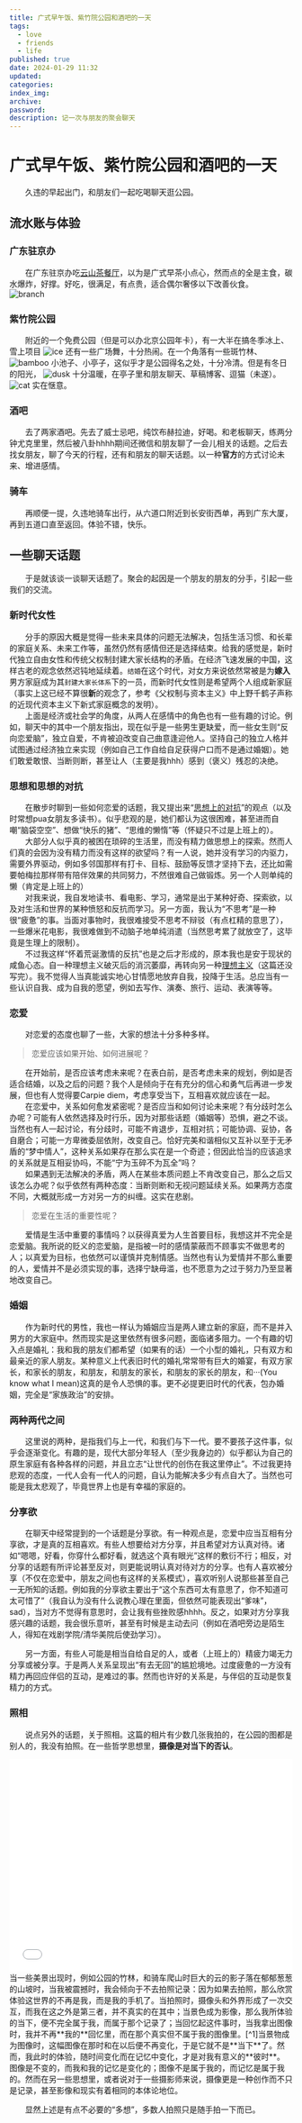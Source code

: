 ```yaml
---
title: 广式早午饭、紫竹院公园和酒吧的一天
tags:
  - love
  - friends
  - life
published: true
date: 2024-01-29 11:32
updated: 
categories: 
index_img: 
archive: 
password: 
description: 记一次与朋友的聚会聊天
---
```

# 广式早午饭、紫竹院公园和酒吧的一天
&emsp;&emsp;久违的早起出门，和朋友们一起吃喝聊天逛公园。
## 流水账与体验
### 广东驻京办
&emsp;&emsp;在广东驻京办吃[云山茶餐厅](https://m.dianping.com/ugcdetail/173193106?bizType=29)，以为是广式早茶小点心，然而点的全是主食，碳水爆炸，好撑。好吃，很满足，有点贵，适合偶尔奢侈以下改善伙食。<br>
![branch](https://HiraethEcho.github.io/picgo/branch.6p197b08eug0.jpg)
### 紫竹院公园
&emsp;&emsp;附近的一个免费公园（但是可以办北京公园年卡），有一大半在搞冬季冰上、雪上项目
![ice](https://HiraethEcho.github.io/picgo/691f1908b1ba1882fa0e4b9fc40b531.60wia0k7hg40.jpg)
还有一些广场舞，十分热闹。在一个角落有一些斑竹林、
![bamboo](https://HiraethEcho.github.io/picgo/bamboo.jvulqw99558.jpg)
小池子、小亭子，这似乎才是公园得名之处，十分冷清。但是有冬日的阳光，
![dusk](https://HiraethEcho.github.io/picgo/d2c0564f5f11781e9a2de2bf284ec7b.4yazevjlxbk0.jpg)
十分温暖，在亭子里和朋友聊天、草稿博客、逗猫（未遂）。
![cat](https://HiraethEcho.github.io/picgo/309695b9744064cf1af9f1006ced9bd.73klazxg2f40.jpg)
实在惬意。
### 酒吧
&emsp;&emsp;去了两家酒吧。先去了威士忌吧，纯饮布赫拉迪，好喝。和老板聊天，练两分钟尤克里里，然后被八卦hhhh期间还微信和朋友聊了一会儿相关的话题。之后去找女朋友，聊了今天的行程，还有和朋友的聊天话题。以一种**官方**的方式讨论未来、增进感情。
### 骑车
&emsp;&emsp;再顺便一提，久违地骑车出行，从六道口附近到长安街西单，再到广东大厦，再到五道口直至返回。体验不错，快乐。
## 一些聊天话题
&emsp;&emsp;于是就该谈一谈聊天话题了。聚会的起因是一个朋友的朋友的分手，引起一些我们的交流。
### 新时代女性
&emsp;&emsp;分手的原因大概是觉得一些未来具体的问题无法解决，包括生活习惯、和长辈的家庭关系、未来工作等，虽然仍然有感情但还是选择结束。给我的感觉是，新时代独立自由女性和传统父权制封建大家长结构的矛盾。在经济飞速发展的中国，这样古老的观念依然迟钝地延续着。`结婚`在这个时代，对女方来说依然常被是为**嫁入**男方家庭成为其`封建大家长体系`下的一员，而新时代女性则是希望两个人组成新家庭（事实上这已经不算很**新**的观念了，参考《父权制与资本主义》中上野千鹤子声称的近现代资本主义下新式家庭概念的发明）。<br>
&emsp;&emsp;上面是经济或社会学的角度，从两人在感情中的角色也有一些有趣的讨论。例如，聊天中的其中一个朋友指出，现在似乎是一些男生更缺爱，而一些女生则“反向恋爱脑”，独立自爱，不肯被迫改变自己曲意逢迎他人。坚持自己的独立人格并试图通过经济独立来实现（例如自己工作自给自足获得户口而不是通过婚姻）。她们敢爱敢恨、当断则断，甚至让人（主要是我hhh）感到（褒义）残忍的决绝。

### 思想和思想的对抗
&emsp;&emsp;在散步时聊到一些如何恋爱的话题，我又提出来“[思想上的对抗](/hexo/沉思/loveillusion#朋友)”的观点（以及时常想pua女朋友多读书）。似乎悲观的是，她们都认为这很困难，甚至进而自嘲“脑袋空空”、想做“快乐的猪”、“思维的懒惰”等（怀疑只不过是上班上的）。<br>
&emsp;&emsp;大部分人似乎真的被困在琐碎的生活里，而没有精力做思想上的探索。然而人们真的会因为没有精力而没有这样的欲望吗？有一人说，她并没有学习的内驱力，需要外界驱动，例如多邻国那样有打卡、目标、鼓励等反馈才坚持下去，还比如需要帕梅拉那样带有陪伴效果的共同努力，不然很难自己做锻炼。另一个人则单纯的懒（肯定是上班上的）<br>
&emsp;&emsp;对我来说，我自发地读书、看电影、学习，通常是出于某种好奇、探索欲，以及对生活和世界的某种愤怒和反抗而学习。另一方面，我认为“不思考”是一种很“疲惫”的事。当面对事物时，我很难接受不思考不辩驳（有点杠精的意思了），一些爆米花电影，我很难做到不动脑子地单纯消遣（当然思考累了就放空了，这毕竟是生理上的限制）。<br>
&emsp;&emsp;不过我这样“怀着荒诞激情的反抗”也是之后才形成的，原本我也是安于现状的咸鱼心态。自一种理想主义破灭后的消沉萎靡，再转向另一种[理想主义](/hexo/沉思/idealist)（这篇还没写完）。我不觉得人当真能诚实地心甘情愿地放弃自我，投降于生活。总应当有一些认识自我、成为自我的愿望，例如去写作、演奏、旅行、运动、表演等等。
<!--TODO: 有些人懂得纽扣，有些人写诗 -->
### 恋爱
&emsp;&emsp;对恋爱的态度也聊了一些，大家的想法十分多种多样。

> 恋爱应该如果开始、如何进展呢？

&emsp;&emsp;在开始前，是否应该考虑未来呢？在表白前，是否考虑未来的规划，例如是否适合结婚，以及之后的问题？我个人是倾向于在有充分的信心和勇气后再进一步发展，但也有人觉得要Carpie diem，考虑享受当下，互相喜欢就应该在一起。<br>
&emsp;&emsp;在恋爱中，关系如何愈发紧密呢？是否应当和如何讨论未来呢？有分歧时怎么办呢？可能有人依然选择及时行乐，因为对那些话题（婚姻等）恐惧，避之不谈。当然也有人一起讨论，有分歧时，可能不肯退步，互相对抗；可能协调、妥协，各自磨合；可能一方卑微委屈依附，改变自己。恰好完美和谐相似又互补以至于无矛盾的“梦中情人”，这种关系如果存在那么实在是一个奇迹；但因此恰当的应该追求的关系就是互相妥协吗，不能“宁为玉碎不为瓦全”吗？<br>
&emsp;&emsp;如果遇到无法解决的矛盾，两人在某些本质问题上不肯改变自己，那么之后又该怎么办呢？似乎依然有两种态度：当断则断和无视问题延续关系。如果两方态度不同，大概就形成一方对另一方的纠缠。这实在悲剧。

> 恋爱在生活的重要性呢？

&emsp;&emsp;爱情是生活中重要的事情吗？以获得真爱为人生首要目标，我想这并不完全是恋爱脑。我所说的贬义的恋爱脑，是指被一时的感情蒙蔽而不顾事实不做思考的人；以真爱为目标，也依然可以谨慎并克制情感。当然也有认为爱情并不那么重要的人，爱情并不是必须实现的事，选择宁缺毋滥，也不愿意为之过于努力乃至显著地改变自己。
### 婚姻
&emsp;&emsp;作为新时代的男性，我也一样认为婚姻应当是两人建立新的家庭，而不是并入男方的大家庭中。然而现实是这里依然有很多问题，面临诸多阻力。一个有趣的切入点是婚礼：我和我的朋友们都希望（如果有的话）一个小型的婚礼，只有双方和最亲近的家人朋友。某种意义上代表旧时代的婚礼常常带有巨大的婚宴，有双方家长，和家长的朋友，和朋友，和朋友的家长，和朋友的家长的朋友，和···(You know what I mean)这真的是令人恐惧的事。更不必提更旧时代的代表，包办婚姻，完全是“家族政治”的安排。

### 两种两代之间
&emsp;&emsp;这里说的两种，是指我们与上一代，和我们与下一代。要不要孩子这件事，似乎会逐渐变化。有趣的是，现代大部分年轻人（至少我身边的）似乎都认为自己的原生家庭有各种各样的问题，并且立志“让世代的创伤在我这里停止”。不过我更持悲观的态度，一代人会有一代人的问题，自认为能解决多少有点自大了。当然也可能是我太悲观了，毕竟世界上也是有幸福的家庭的。
<!-- TODO: 搞砸 -->
### 分享欲
&emsp;&emsp;在聊天中经常提到的一个话题是分享欲。有一种观点是，恋爱中应当互相有分享欲，才是真的互相喜欢。有些人想要给对方分享，并且希望对方认真对待。诸如“嗯嗯，好看，你穿什么都好看，就选这个真有眼光”这样的敷衍不行；相反，对分享的话题有所评论甚至反对，则更能说明认真对待对方的分享。也有人喜欢被分享（不仅在恋爱中，朋友之间也有这样的关系模式），喜欢听别人说那些甚至自己一无所知的话题。例如我的分享欲主要出于“这个东西可太有意思了，你不知道可太可惜了”（我自认为没有什么说教心理在里面，但依然可能表现出“爹味”，sad），当对方不觉得有意思时，会让我有些挫败感hhhh。反之，如果对方分享我感兴趣的话题，我会很乐意听，甚至有时候是主动去问（例如在酒吧旁边是陌生人，得知在戏剧学院/清华美院后使劲学习）。

&emsp;&emsp;另一方面，有些人可能是相当自给自足的人，或者（上班上的）精疲力竭无力分享或被分享。于是两人关系呈现出“有去无回”的尴尬境地。过度疲惫的一方没有精力再回应伴侣的互动，是难过的事。然而也许好的关系是，与伴侣的互动是恢复精力的方式。
<!-- TODO: 美杜莎 -->
### 照相
&emsp;&emsp;说点另外的话题，关于照相。这篇的相片有少数几张我拍的，在公园的图都是别人的，我没有拍照。在一些哲学思想里，**摄像是对当下的否认**。
<div style="position: relative; width: 100%; height: 0; padding-bottom: 75%;"><iframe src="//player.bilibili.com/player.html?aid=697909159&bvid=BV1Um4y1y76E&cid=1108696246&p=1&autoplay=0" scrolling="no" border="0" frameborder="no" framespacing="0" allowfullscreen="true" style="position: absolute; width: 100%; height: 100%; left: 0; top: 0;">
</iframe></div>
当一些美景出现时，例如公园的竹林，和骑车爬山时巨大的云的影子落在郁郁葱葱的山坡时，当我被震撼时，我会倾向于不去拍照记录：因为如果去拍照，那么欣赏体验这世界的不再是我，而是我的手机了。当拍照时，摄像头和外界形成了一次交互，而我在这之外是第三者，并不真实的在其中；当景色成为影像，那么我所体验的当下，便不完全属于我，而属于那个记录了；当回忆起这件事时，当我拿出图像时，我并不再**我的**回忆里，而在那个真实但不属于我的图像里。[^1]当景物成为图像时，这幅图像在那时和在以后便不再变化，于是它就不是**当下**了。然而，我此时的体验，随时间变化而在记忆中变化，才是对我有意义的**彼时**。图像是不变的，而我和我的记忆是变化的；图像不是属于我的，而记忆是属于我的。然而在另一些思想里，或者说对于一些摄影师来说，摄像更是一种创作而不只是记录，甚至影像和现实有着相同的本体论地位。

&emsp;&emsp;显然上述是有点不必要的“多想”，多数人拍照只是随手拍一下而已。

[^1]: [白日梦想家](https://www.bilibili.com/bangumi/play/ep810041/?share_source=copy_web&t=5271)
